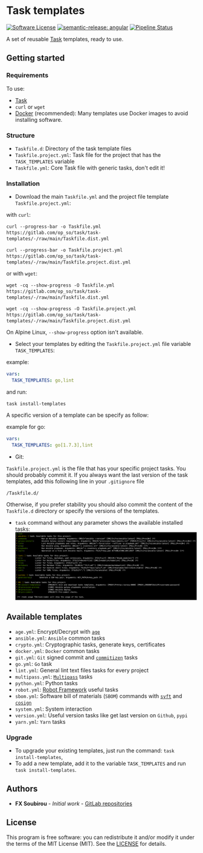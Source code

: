 # Task templates

[![Software License](https://img.shields.io/badge/license-MIT-informational.svg?style=for-the-badge)](LICENSE)
[![semantic-release: angular](https://img.shields.io/badge/semantic--release-angular-e10079?logo=semantic-release&style=for-the-badge)](https://github.com/semantic-release/semantic-release)
[![Pipeline Status](https://img.shields.io/gitlab/pipeline-status/op_so/task/task-templates?style=for-the-badge)](https://gitlab.com/op_so/task/task-templates/pipelines)

A set of reusable [Task](https://taskfile.dev) templates, ready to use.

## Getting started

### Requirements

To use:

* [Task](https://taskfile.dev)
* `curl` or `wget`
* [Docker](https://docs.docker.com/engine/install/) (recommended): Many templates use Docker images to avoid installing software.

### Structure

* `Taskfile.d`: Directory of the task template files
* `Taskfile.project.yml`: Task file for the project that has the `TASK_TEMPLATES` variable
* `Taskfile.yml`: Core Task file with generic tasks, don't edit it!

### Installation

* Download the main `Taskfile.yml` and the project file template `Taskfile.project.yml`:

with `curl`:

```shell
curl --progress-bar -o Taskfile.yml https://gitlab.com/op_so/task/task-templates/-/raw/main/Taskfile.dist.yml
```

```shell
curl --progress-bar -o Taskfile.project.yml https://gitlab.com/op_so/task/task-templates/-/raw/main/Taskfile.project.dist.yml
```

or with `wget`:

```shell
wget -cq --show-progress -O Taskfile.yml https://gitlab.com/op_so/task/task-templates/-/raw/main/Taskfile.dist.yml
```

```shell
wget -cq --show-progress -O Taskfile.project.yml https://gitlab.com/op_so/task/task-templates/-/raw/main/Taskfile.project.dist.yml
```

On Alpine Linux, `--show-progress` option isn't available.

* Select your templates by editing the `Taskfile.project.yml` file variable `TASK_TEMPLATES`:

example:

```yaml
vars:
  TASK_TEMPLATES: go,lint
```

and run:

```shell
task install-templates
```

A specific version of a template can be specify as follow:

example for go:

```yaml
vars:
  TASK_TEMPLATES: go[1.7.3],lint
```

* Git:

`Taskfile.project.yml` is the file that has your specific project tasks. You should probably commit it.
If you always want the last version of the task templates, add this following line in your `.gitignore` file

```shell
/Taskfile.d/
```

Otherwise, if you prefer stability you should also commit the content of the `Taskfile.d` directory or specify the versions of the templates.

* `task` command without any parameter shows the available installed tasks:
![Available tasks](tasks-list.png "Available tasks")

## Available templates

* `age.yml`: Encrypt/Decrypt with [`age`](https://github.com/FiloSottile/age)
* `ansible.yml`: `Ansible` common tasks
* `crypto.yml`: Cryptographic tasks, generate keys, certificates
* `docker.yml`: `Docker` common tasks
* `git.yml`: `Git` signed commit and [`commitizen`](http://commitizen.github.io/cz-cli/) tasks
* `go.yml`: `Go` task
* `lint.yml`: General lint text files tasks for every project
* `multipass.yml`: [`Multipass`](https://multipass.run/) tasks
* `python.yml`: Python tasks
* `robot.yml`: [Robot Framework](https://robotframework.org/) useful tasks
* `sbom.yml`: Software bill of materials (`SBOM`) commands with [`syft`](https://github.com/anchore/syft) and [`cosign`](https://github.com/sigstore/cosign)
* `system.yml`: System interaction
* `version.yml`: Useful version tasks like get last version on `Github`, `pypi`
* `yarn.yml`: `Yarn` tasks

### Upgrade

* To upgrade your existing templates, just run the command: `task install-templates`,
* To add a new template, add it to the variable `TASK_TEMPLATES` and run `task install-templates`.

## Authors

<!-- vale off -->
* **FX Soubirou** - *Initial work* - [GitLab repositories](https://gitlab.com/op_so)
<!-- vale on -->

## License

<!-- vale off -->
This program is free software: you can redistribute it and/or modify it under the terms of the MIT License (MIT). See the [LICENSE](https://opensource.org/licenses/MIT) for details.
<!-- vale on -->
